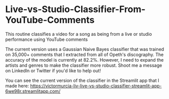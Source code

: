 # Live-vs-Studio-Classifier-From-YouTube-Comments
This routine classifies a video for a song as being from a live or studio performance using YouTube comments

The current version uses a Gaussian Naive Bayes classifier that was trained on 35,000+ comments that I extracted from all of Opeth's discography. The accuracy of the model is currently at 82.2%. However, I need to expand the artists and genres to make the classifier more robust. Shoot me a message on LinkedIn or Twitter if you'd like to help out!

You can see the current version of the classifier in the Streamlit app that I made here: 
https://victormurcia-liv-live-vs-studio-classifier-streamlit-app-6we98r.streamlitapp.com/
